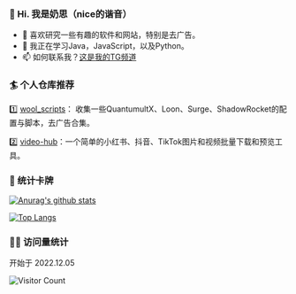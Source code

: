 
### 👋 Hi. 我是奶思（nice的谐音）
- 👀 喜欢研究一些有趣的软件和网站，特别是去广告。
- 🌱 我正在学习Java，JavaScript，以及Python。
- 📫 如何联系我？[这是我的TG频道](https://t.me/inaisi)


### 🏄 个人仓库推荐

1️⃣ [wool_scripts](https://github.com/fmz200/wool_scripts)： 收集一些QuantumultX、Loon、Surge、ShadowRocket的配置与脚本，去广告合集。

2️⃣ [video-hub](https://github.com/Video-Hub-Org/video-hub)：一个简单的小红书、抖音、TikTok图片和视频批量下载和预览工具。


### 🏅 统计卡牌
[![Anurag's github stats](https://github-readme-stats.vercel.app/api?username=fmz200&show_icons=true&theme=onedark)](https://github.com/anuraghazra/github-readme-stats)

[![Top Langs](https://github-readme-stats.vercel.app/api/top-langs/?username=fmz200&layout=compact&theme=onedark)](https://github.com/anuraghazra/github-readme-stats)


### 🧚‍♀️ 访问量统计
开始于 2022.12.05

![Visitor Count](https://profile-counter.glitch.me/fmz200/count.svg)

<!---   ![](https://komarev.com/ghpvc/?username=fmz200&color=green)    --->



<!---
fmz200/fmz200 is a ✨ special ✨ repository because its `README.md` (this file) appears on your GitHub profile.
You can click the Preview link to take a look at your changes.
--->
